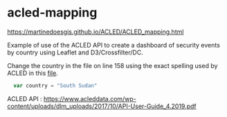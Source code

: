 # acled-mapping

https://martinedoesgis.github.io/ACLED/ACLED_mapping.html

Example of use of the ACLED API to create a dashboard of security events by country using Leaflet and D3/Crossfilter/DC.

Change the country in the file on line 158 using the exact spelling used by ACLED in this [file](https://www.acleddata.com/download/3987/).

```javascript
  var country = "South Sudan"
```


ACLED API : https://www.acleddata.com/wp-content/uploads/dlm_uploads/2017/10/API-User-Guide_4.2019.pdf


